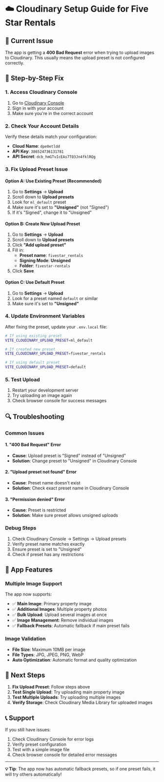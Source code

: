 # ☁️ Cloudinary Setup Guide for Five Star Rentals

## 🚨 Current Issue
The app is getting a **400 Bad Request** error when trying to upload images to Cloudinary. This usually means the upload preset is not configured correctly.

## 🔧 Step-by-Step Fix

### 1. Access Cloudinary Console
1. Go to [Cloudinary Console](https://cloudinary.com/console)
2. Sign in with your account
3. Make sure you're in the correct account

### 2. Check Your Account Details
Verify these details match your configuration:
- **Cloud Name**: `dpe0etldd`
- **API Key**: `386524736131781`
- **API Secret**: `dcb_hmGTvIcEAs7T03Jn4fklRQg`

### 3. Fix Upload Preset Issue

#### Option A: Use Existing Preset (Recommended)
1. Go to **Settings** → **Upload**
2. Scroll down to **Upload presets**
3. Look for `ml_default` preset
4. Make sure it's set to **"Unsigned"** (not "Signed")
5. If it's "Signed", change it to "Unsigned"

#### Option B: Create New Upload Preset
1. Go to **Settings** → **Upload**
2. Scroll down to **Upload presets**
3. Click **"Add upload preset"**
4. Fill in:
   - **Preset name**: `fivestar_rentals`
   - **Signing Mode**: **Unsigned**
   - **Folder**: `fivestar-rentals`
5. Click **Save**

#### Option C: Use Default Preset
1. Go to **Settings** → **Upload**
2. Look for a preset named `default` or similar
3. Make sure it's set to **"Unsigned"**

### 4. Update Environment Variables
After fixing the preset, update your `.env.local` file:

```bash
# If using existing preset
VITE_CLOUDINARY_UPLOAD_PRESET=ml_default

# If created new preset
VITE_CLOUDINARY_UPLOAD_PRESET=fivestar_rentals

# If using default preset
VITE_CLOUDINARY_UPLOAD_PRESET=default
```

### 5. Test Upload
1. Restart your development server
2. Try uploading an image again
3. Check browser console for success messages

## 🔍 Troubleshooting

### Common Issues

#### 1. "400 Bad Request" Error
- **Cause**: Upload preset is "Signed" instead of "Unsigned"
- **Solution**: Change preset to "Unsigned" in Cloudinary Console

#### 2. "Upload preset not found" Error
- **Cause**: Preset name doesn't exist
- **Solution**: Check exact preset name in Cloudinary Console

#### 3. "Permission denied" Error
- **Cause**: Preset is restricted
- **Solution**: Make sure preset allows unsigned uploads

### Debug Steps
1. Check Cloudinary Console → Settings → Upload presets
2. Verify preset name matches exactly
3. Ensure preset is set to "Unsigned"
4. Check if preset has any restrictions

## 📱 App Features

### Multiple Image Support
The app now supports:
- ✅ **Main Image**: Primary property image
- ✅ **Additional Images**: Multiple property photos
- ✅ **Bulk Upload**: Upload several images at once
- ✅ **Image Management**: Remove individual images
- ✅ **Fallback Presets**: Automatic fallback if main preset fails

### Image Validation
- **File Size**: Maximum 10MB per image
- **File Types**: JPG, JPEG, PNG, WebP
- **Auto Optimization**: Automatic format and quality optimization

## 🎯 Next Steps

1. **Fix Upload Preset**: Follow steps above
2. **Test Single Upload**: Try uploading main property image
3. **Test Multiple Uploads**: Try uploading multiple images
4. **Verify Storage**: Check Cloudinary Media Library for uploaded images

## 📞 Support

If you still have issues:
1. Check Cloudinary Console for error logs
2. Verify preset configuration
3. Test with a simple image file
4. Check browser console for detailed error messages

---

**💡 Tip**: The app now has automatic fallback presets, so if one preset fails, it will try others automatically!
